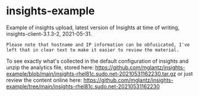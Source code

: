 # insights-example
Example of insights upload, latest version of Insights at time of writing, insights-client-3.1.3-2, 2021-05-31.

```
Please note that hostname and IP information can be obfusicated, I've left that in clear text to make it easier to review the material.
```

To see exactly what's collected in the default configuration of insights and unzip the analytics file, stored here: https://github.com/mglantz/insights-example/blob/main/insights-rhel81c.sudo.net-20210531162230.tar.gz or just review the content online here: https://github.com/mglantz/insights-example/tree/main/insights-rhel81c.sudo.net-20210531162230

